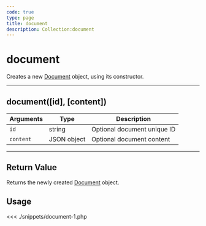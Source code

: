 ```yaml
---
code: true
type: page
title: document
description: Collection:document
---
```


# document

Creates a new [Document](/sdk/php/3/classes/document/) object, using its constructor.

---

## document([id], [content])

| Arguments | Type        | Description                 |
| --------- | ----------- | --------------------------- |
| `id`      | string      | Optional document unique ID |
| `content` | JSON object | Optional document content   |

---

## Return Value

Returns the newly created [Document](/sdk/php/3/document) object.

## Usage

<<< ./snippets/document-1.php
